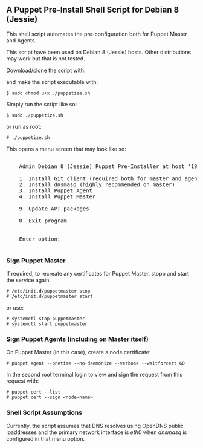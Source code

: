 ## A Puppet Pre-Install Shell Script for Debian 8 (Jessie)

This shell script automates the pre-configuration both for Puppet Master and Agents.

This script have been used on Debian 8 (Jessie) hosts. Other distributions may work
but that is not tested. 

Download/clone the script with:



and make the script executable with:

    $ sudo chmod u+x ./puppetize.sh

Simply run the script like so:

    $ sudo ./puppetize.sh

or run as root:

    # ./puppetize.sh
    

This opens a menu screen that may look like so:

<pre>

    Admin Debian 8 (Jessie) Puppet Pre-Installer at host '192.168.0.222'

    1. Install Git client (required both for master and agents)
    2. Install dnsmasq (highly recommended on master)
    3. Install Puppet Agent
    4. Install Puppet Master

    9. Update APT packages

    0. Exit program


    Enter option: 

</pre>


### Sign Puppet Master

If required, to recreate any certificates for Puppet Master, stopp and start the service again.

    # /etc/init.d/puppetmaster stop
    # /etc/init.d/puppetmaster start 

or use:

    # systemctl stop puppetmaster
    # systemctl start puppetmaster
    
    
### Sign Puppet Agents (including on Master itself)
    
On Puppet Master (in this case), create a node certificate:

    # puppet agent --onetime --no-daemonize --verbose --waitforcert 60
    
In the second root terminal login to view and sign the request from this request with:

    # puppet cert --list
    # puppet cert --sign <node-name>
    

### Shell Script Assumptions

Currently, the script assumes that DNS resolves using OpenDNS public ipaddresses and the primary
network interface is *eth0* when *dnsmasq* is configured in that menu option.

